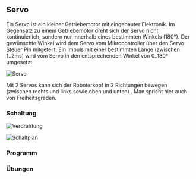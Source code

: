 ## Servo

Ein Servo ist ein kleiner Getriebemotor mit eingebauter Elektronik. Im Gegensatz zu einem Getriebemotor dreht sich der Servo nicht kontinuierlich, sondern nur innerhalb eines bestimmten Winkels (180°). Der gewünschte Winkel wird dem Servo vom Mikrocontroller über den Servo Steuer Pin  mitgeteilt. Ein Impuls mit einer bestimmten Länge (zwischen 1..2ms)  wird vom Servo in den entsprechenden Winkel von 0..180° umgesetzt.

![Servo](../images/parts/servo.png "Servo")

Mit 2 Servos kann sich der Roboterkopf in 2 Richtungen bewegen (zwischen rechts und links sowie oben und unten) . Man spricht hier auch von Freiheitsgraden. 

### Schaltung

![Verdrahtung](../images/circ/servo_Steckplatine.png "Verdrahtung")

![Schaltplan](../images/circ/servo_Schaltplan.png "Schaltplan")

### Programm

### Übungen

